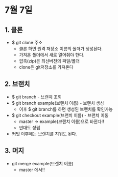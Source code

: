# 7월 7일
 
## 1. 클론

* $ git clone 주소
  * 클론 하면 원격 저장소 이름의 폴더가 생성된다.
  * 가져온 폴더에서 새로 열어줘야 한다.
  * 압축(zip)은 최신버전의 파일/폴더
  * clone은 git저장소를 가져온다



## 2. 브랜치

- $ git branch - 브랜치 조회
- $ git branch example(브랜치 이름) - 브랜치 생성
  - 이후 $ git branch를 하면 생성된 브랜치를 확인가능
- $ git checkout example(브랜치 이름) - 브랜치 이동
  - master -> example(브랜치 이름)으로 바뀐다!!
  - 반대도 성립
- 커밋 이후에는 브랜치를 지워도 된다.



## 3. 머지

- git merge example(브랜치 이름)
  - master 에서!!













